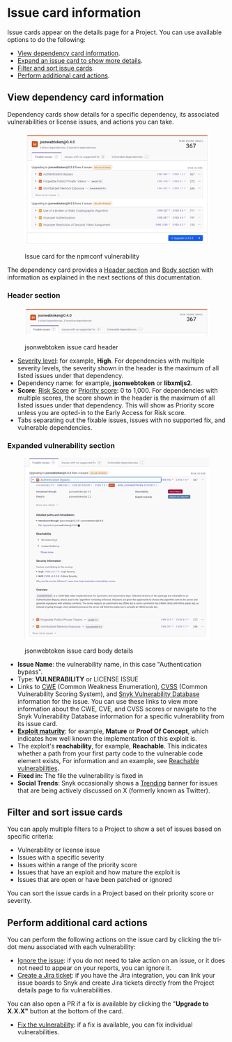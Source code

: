 # Issue card information

Issue cards appear on the details page for a Project. You can use available options to do the following:

* [View dependency card information](issue-card-information.md#view-dependency-card-information).
* [Expand an issue card to show more details](issue-card-information.md#expanded-vulnerability-section).
* [Filter and sort issue cards](issue-card-information.md#filter-and-sort-issue-cards).
* [Perform additional card actions](issue-card-information.md#perform-additional-card-actions).

## View dependency card information

Dependency cards show details for a specific dependency, its associated vulnerabilities or license issues, and actions you can take.

<figure><img src="../../.gitbook/assets/PR-checks-fix-dependencies-issue.png" alt=""><figcaption><p>Issue card for the npmconf vulnerability</p></figcaption></figure>

The dependency card provides a [Header section](issue-card-information.md#header-section) and [Body section](issue-card-information.md#expanded-vulnerability-section) with information as explained in the next sections of this documentation.

### Header section

<figure><img src="../../.gitbook/assets/Projects-issue-card-header.png" alt=""><figcaption><p>jsonwebtoken issue card header</p></figcaption></figure>

* [Severity level](../../manage-risk/prioritize-issues-for-fixing/severity-levels.md): for example, **High**. For dependencies with multiple severity levels, the severity shown in the header is the maximum of all listed issues under that dependency.
* Dependency name: for example, **jsonwebtoken** or **libxmljs2**.
* **Score**: [Risk Score](../../manage-risk/prioritize-issues-for-fixing/risk-score.md) or [Priority score](../../manage-risk/prioritize-issues-for-fixing/priority-score.md): 0 to 1,000. For dependencies with multiple scores, the score shown in the header is the maximum of all listed issues under that dependency. This will show as Priority score unless you are opted-in to the Early Access for Risk score.
* Tabs separating out the fixable issues, issues with no supported fix, and vulnerable dependencies.

### Expanded vulnerability section

<figure><img src="../../.gitbook/assets/Project-issues-expanded-vuln-section.png" alt=""><figcaption><p>jsonwebtoken issue card body details</p></figcaption></figure>

* **Issue Name**: the vulnerability name, in this case "Authentication bypass".
* Type: **VULNERABILITY** or LICENSE ISSUE
* Links to [CWE](https://cwe.mitre.org/index.html) (Common Weakness Enumeration), [CVSS](https://www.first.org/cvss/calculator/3.1) (Common Vulnerability Scoring System), and [Snyk Vulnerability Database](https://snyk.io/vuln) information for the issue. You can use these links to view more information about the CWE, CVE, and CVSS scores or navigate to the Snyk Vulnerability Database information for a specific vulnerability from its issue card.
* [**Exploit maturity**](../../manage-risk/prioritize-issues-for-fixing/view-exploits.md): for example, **Mature** or **Proof Of Concept**, which indicates how well known the implementation of this exploit is.
* The exploit's **reachability**, for example, **Reachable**. This indicates whether a path from your first party code to the vulnerable code element exists, For information and an example, see [Reachable vulnerabilities](../../manage-risk/prioritize-issues-for-fixing/reachability-analysis.md).
* **Fixed in:** The file the vulnerability is fixed in
* **Social Trends**: Snyk occasionally shows a [Trending](../../manage-risk/prioritize-issues-for-fixing/vulnerabilities-with-social-trends.md) banner for issues that are being actively discussed on X (formerly known as Twitter).

## Filter and sort issue cards

You can apply multiple filters to a Project to show a set of issues based on specific criteria:

* Vulnerability or license issue
* Issues with a specific severity
* Issues within a range of the priority score
* Issues that have an exploit and how mature the exploit is
* Issues that are open or have been patched or ignored

You can sort the issue cards in a Project based on their priority score or severity.

## Perform additional card actions

You can perform the following actions on the issue card by clicking the tri-dot menu associated with each vulnerability:

* [Ignore the issue](../../manage-risk/prioritize-issues-for-fixing/ignore-issues/): if you do not need to take action on an issue, or it does not need to appear on your reports, you can ignore it.
* [Create a Jira ticket](../../integrate-with-snyk/jira-and-slack-integrations/jira-integration.md): if you have the Jira integration, you can link your issue boards to Snyk and create Jira tickets directly from the Project details page to fix vulnerabilities.

You can also open a PR if a fix is available by clicking the "**Upgrade to X.X.X"** button at the bottom of the card.

* [Fix the vulnerability](../../scan-with-snyk/snyk-open-source/manage-vulnerabilities/fix-your-vulnerabilities.md): if a fix is available, you can fix individual vulnerabilities.
